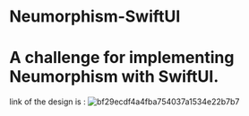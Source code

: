 # Neumorphism-SwiftUI

# A challenge for implementing Neumorphism with SwiftUI. 
link of the design is :
![bf29ecdf4a4fba754037a1534e22b7b7](https://user-images.githubusercontent.com/19325036/82129202-44208980-97d6-11ea-9ac6-aab0fbe11d89.png)
